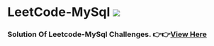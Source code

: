 # LeetCode-MySql                            <a href="https://hits.seeyoufarm.com"><img src="https://hits.seeyoufarm.com/api/count/incr/badge.svg?url=https%3A%2F%2Fgithub.com%2FShubham-Bhoite%2FLeetCode-MySql&count_bg=%23EB4BC3&title_bg=%23555555&icon=mysql.svg&icon_color=%232616AC&title=hits&edge_flat=false"/></a>

### Solution Of Leetcode-MySql Challenges.  👉👉[View Here](https://github.com/Shubham-Bhoite/LeetCode-MySql/tree/main/Solutions)
